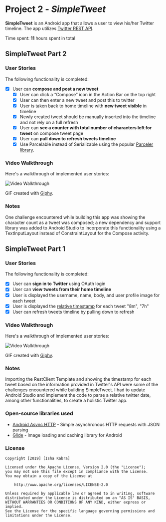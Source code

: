 # Project 2 - *SimpleTweet*

**SimpleTweet** is an Android app that allows a user to view his/her Twitter timeline. The app utilizes [Twitter REST API](https://dev.twitter.com/rest/public).

Time spent: **11** hours spent in total

## SimpleTweet Part 2

### User Stories

The following functionality is completed:

- [x] User can **compose and post a new tweet**
  - [x] User can click a “Compose” icon in the Action Bar on the top right
  - [x] User can then enter a new tweet and post this to twitter
  - [x] User is taken back to home timeline with **new tweet visible** in timeline
  - [x] Newly created tweet should be manually inserted into the timeline and not rely on a full refresh
  - [x] User can **see a counter with total number of characters left for tweet** on compose tweet page
  - [x] User can **pull down to refresh tweets timeline**
  - [x] Use Parcelable instead of Serializable using the popular [Parceler library](http://guides.codepath.com/android/Using-Parceler).

### Video Walkthrough

Here's a walkthrough of implemented user stories:

<img src='https://media.giphy.com/media/8ccUUIyX7oDqEDRBRr/giphy.gif' title='Video Walkthrough' width='' alt='Video Walkthrough' />

GIF created with [Giphy](http://www.giphy.com).

### Notes
One challenge encountered while building this app was showing the character count as a tweet was composed; a new dependency and support library was added to Android Studio to incorporate this functionality using a TextInputLayout instead of ConstraintLayout for the Compose activity. 

## SimpleTweet Part 1

### User Stories

The following functionality is completed:

- [x] User can **sign in to Twitter** using OAuth login
- [x]	User can **view tweets from their home timeline**
  - [x] User is displayed the username, name, body, and user profile image for each tweet
  - [x] User is displayed the [relative timestamp](https://gist.github.com/nesquena/f786232f5ef72f6e10a7) for each tweet "8m", "7h"
- [x] User can refresh tweets timeline by pulling down to refresh

### Video Walkthrough

Here's a walkthrough of implemented user stories:

<img src='https://media.giphy.com/media/3E2PlvWBmZYIGacwHg/giphy.gif' title='Video Walkthrough' width='' alt='Video Walkthrough' />

GIF created with [Giphy](http://www.giphy.com).

### Notes

Importing the RestClient Template and showing the timestamp for each tweet based on the information provided in Twitter's API were some of the challenges encountered while building SimpleTweet. I had to update Android Studio and implement the code to parse a relative twitter date, among other functionalities, to create a holistic Twitter app.  

### Open-source libraries used

- [Android Async HTTP](https://github.com/loopj/android-async-http) - Simple asynchronous HTTP requests with JSON parsing
- [Glide](https://github.com/bumptech/glide) - Image loading and caching library for Android

### License

    Copyright [2019] [Isha Kabra]

    Licensed under the Apache License, Version 2.0 (the "License");
    you may not use this file except in compliance with the License.
    You may obtain a copy of the License at

        http://www.apache.org/licenses/LICENSE-2.0

    Unless required by applicable law or agreed to in writing, software
    distributed under the License is distributed on an "AS IS" BASIS,
    WITHOUT WARRANTIES OR CONDITIONS OF ANY KIND, either express or implied.
    See the License for the specific language governing permissions and
    limitations under the License.
